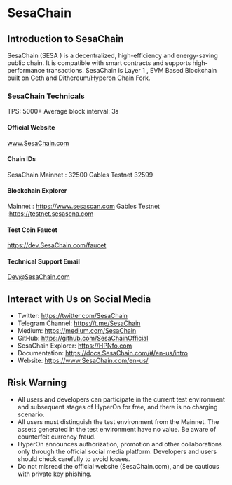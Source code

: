 # SesaChain


## Introduction to SesaChain
SesaChain (SESA ) is a decentralized, high-efficiency and energy-saving public chain. It is compatible with smart contracts and supports high- performance transactions.
SesaChain is Layer 1 , EVM Based Blockchain built on Geth and Dithereum/Hyperon Chain Fork.


### SesaChain Technicals
TPS: 5000+
Average block interval: 3s

#### Official Website
www.SesaChain.com

#### Chain IDs
SesaChain Mainnet : 32500
Gables Testnet 32599

#### Blockchain Explorer

Mainnet : https://www.sesascan.com
Gables Testnet :https://testnet.sesascna.com 

#### Test Coin Faucet

https://dev.SesaChain.com/faucet


#### Technical Support Email

Dev@SesaChain.com


## Interact with Us on Social Media

- Twitter: https://twitter.com/SesaChain
- Telegram Channel: https://t.me/SesaChain
- Medium: https://medium.com/SesaChain
- GitHub: https://github.com/SesaChainOfficial
- SesaChain Explorer: https://HPNfo.com
- Documentation: https://docs.SesaChain.com/#/en-us/intro
- Website: https://www.SesaChain.com/en-us/


## Risk Warning
- All users and developers can participate in the current test environment and subsequent stages of HyperOn for free, and there is no charging scenario.
- All users must distinguish the test environment from the Mainnet. The assets generated in the test environment have no value. Be aware of counterfeit currency fraud.
- HyperOn announces authorization, promotion and other collaborations only through the official social media platform. Developers and users should check carefully to avoid losses.
- Do not misread the official website (SesaChain.com), and be cautious with private key phishing.